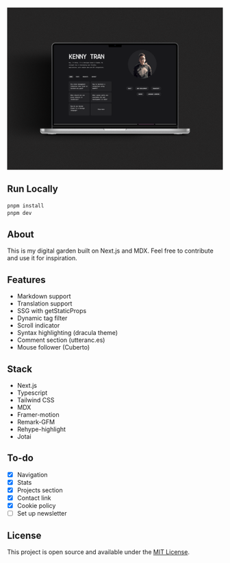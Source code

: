 ![screenshot](./public/digital-garden.png)

## Run Locally

```bash
pnpm install
pnpm dev
```

## About

This is my digital garden built on Next.js and MDX. Feel free to contribute and use it for inspiration.

## Features

- Markdown support
- Translation support
- SSG with getStaticProps
- Dynamic tag filter
- Scroll indicator
- Syntax highlighting (dracula theme)
- Comment section (utteranc.es)
- Mouse follower (Cuberto)

## Stack

- Next.js
- Typescript
- Tailwind CSS
- MDX
- Framer-motion
- Remark-GFM
- Rehype-highlight
- Jotai

## To-do

- [x] Navigation
- [x] Stats
- [x] Projects section
- [x] Contact link
- [x] Cookie policy
- [ ] Set up newsletter

## License

This project is open source and available under the [MIT License](LICENSE.md).
